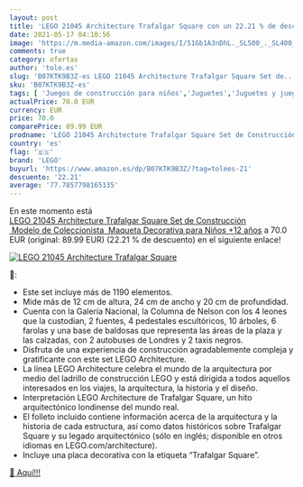 ```yaml
---
layout: post
title: 'LEGO 21045 Architecture Trafalgar Square con un 22.21 % de descuento'
date: 2021-05-17 04:10:56
image: 'https://m.media-amazon.com/images/I/51Gb1A3nDhL._SL500_._SL400_.jpg'
comments: true
category: ofertas
author: 'tole.es'
slug: 'B07KTK9B3Z-es LEGO 21045 Architecture Trafalgar Square Set de...'
sku: 'B07KTK9B3Z-es'
tags: [ 'Juegos de construcción para niños','Juguetes','Juguetes y juegos','lego', ]
actualPrice: 70.0 EUR
currency: EUR
price: 70.0
comparePrice: 89.99 EUR
prodname: 'LEGO 21045 Architecture Trafalgar Square Set de Construcción  Modelo de Coleccionista  Maqueta Decorativa para Niños +12 años'
country: 'es'
flag: '🇪🇸'
brand: 'LEGO'
buyurl: 'https://www.amazon.es/dp/B07KTK9B3Z/?tag=tolees-21'
descuento: '22.21'
average: '77.7857798165135'
---
```


En este momento está [LEGO 21045 Architecture Trafalgar Square Set de Construcción  Modelo de Coleccionista  Maqueta Decorativa para Niños +12 años](https://www.amazon.es/dp/B07KTK9B3Z/?tag=tolees-21) a 70.0 EUR (original: 89.99 EUR) (22.21 %  de descuento) en el siguiente enlace!

[![LEGO 21045 Architecture Trafalgar Square](https://m.media-amazon.com/images/I/51Gb1A3nDhL._SL500_._SL400_.jpg)](https://www.amazon.es/dp/B07KTK9B3Z/?tag=tolees-21)

🔎:

- Este set incluye más de 1190 elementos.
- Mide más de 12 cm de altura, 24 cm de ancho y 20 cm de profundidad.
- Cuenta con la Galería Nacional, la Columna de Nelson con los 4 leones que la custodian, 2 fuentes, 4 pedestales escultóricos, 10 árboles, 6 farolas y una base de baldosas que representa las áreas de la plaza y las calzadas, con 2 autobuses de Londres y 2 taxis negros.
- Disfruta de una experiencia de construcción agradablemente compleja y gratificante con este set LEGO Architecture.
- La línea LEGO Architecture celebra el mundo de la arquitectura por medio del ladrillo de construcción LEGO y está dirigida a todos aquellos interesados en los viajes, la arquitectura, la historia y el diseño.
- Interpretación LEGO Architecture de Trafalgar Square, un hito arquitectónico londinense del mundo real.
- El folleto incluido contiene información acerca de la arquitectura y la historia de cada estructura, así como datos históricos sobre Trafalgar Square y su legado arquitectónico (sólo en inglés; disponible en otros idiomas en LEGO.com/architecture).
- Incluye una placa decorativa con la etiqueta “Trafalgar Square”.

[🛒 Aquí!!!](https://www.amazon.es/dp/B07KTK9B3Z/?tag=tolees-21)
